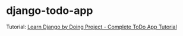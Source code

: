 # django-todo-app

Tutorial: [Learn Django by Doing Project - Complete ToDo App Tutorial](https://www.codesnail.com/django/)